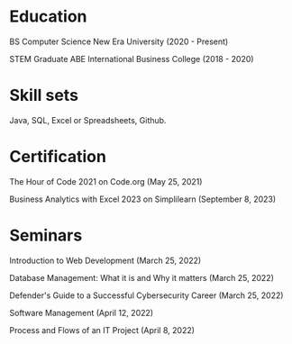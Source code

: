 # Education
BS Computer Science
New Era University
(2020 - Present)

STEM Graduate
ABE International Business College
(2018 - 2020)

# Skill sets
Java, 
SQL, 
Excel or Spreadsheets, 
Github. 

# Certification
The Hour of Code 2021 on Code.org 
(May 25, 2021)

Business Analytics with Excel 2023 on Simplilearn
(September 8, 2023)

# Seminars
Introduction to Web Development
(March 25, 2022)

Database Management: What it is and Why it matters
(March 25, 2022)

Defender's Guide to a Successful Cybersecurity Career
(March 25, 2022)

Software Management
(April 12, 2022)

Process and Flows of an IT Project
(April 8, 2022)

